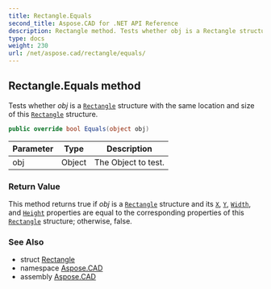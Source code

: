 ```yaml
---
title: Rectangle.Equals
second_title: Aspose.CAD for .NET API Reference
description: Rectangle method. Tests whether obj is a Rectangle structure with the same location and size of this Rectangle structure
type: docs
weight: 230
url: /net/aspose.cad/rectangle/equals/
---
```

## Rectangle.Equals method

Tests whether *obj* is a [`Rectangle`](../) structure with the same location and size of this [`Rectangle`](../) structure.

```csharp
public override bool Equals(object obj)
```

| Parameter | Type | Description |
| --- | --- | --- |
| obj | Object | The Object to test. |

### Return Value

This method returns true if *obj* is a [`Rectangle`](../) structure and its [`X`](../x/), [`Y`](../y/), [`Width`](../width/), and [`Height`](../height/) properties are equal to the corresponding properties of this [`Rectangle`](../) structure; otherwise, false.

### See Also

* struct [Rectangle](../)
* namespace [Aspose.CAD](../../rectangle/)
* assembly [Aspose.CAD](../../../)



